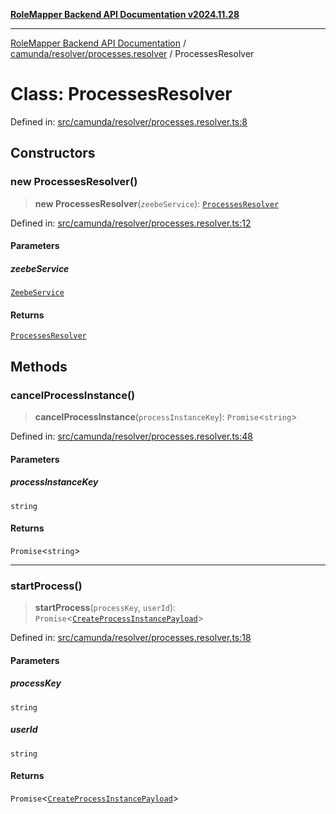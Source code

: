 [**RoleMapper Backend API Documentation v2024.11.28**](../../../../README.md)

***

[RoleMapper Backend API Documentation](../../../../modules.md) / [camunda/resolver/processes.resolver](../README.md) / ProcessesResolver

# Class: ProcessesResolver

Defined in: [src/camunda/resolver/processes.resolver.ts:8](https://github.com/FlowCraft-AG/RoleMapper/blob/64577d705cc4c579b4cd41d48895a5fa1f3b9249/backend/src/camunda/resolver/processes.resolver.ts#L8)

## Constructors

### new ProcessesResolver()

> **new ProcessesResolver**(`zeebeService`): [`ProcessesResolver`](ProcessesResolver.md)

Defined in: [src/camunda/resolver/processes.resolver.ts:12](https://github.com/FlowCraft-AG/RoleMapper/blob/64577d705cc4c579b4cd41d48895a5fa1f3b9249/backend/src/camunda/resolver/processes.resolver.ts#L12)

#### Parameters

##### zeebeService

[`ZeebeService`](../../../../ZeebeService/classes/ZeebeService.md)

#### Returns

[`ProcessesResolver`](ProcessesResolver.md)

## Methods

### cancelProcessInstance()

> **cancelProcessInstance**(`processInstanceKey`): `Promise`\<`string`\>

Defined in: [src/camunda/resolver/processes.resolver.ts:48](https://github.com/FlowCraft-AG/RoleMapper/blob/64577d705cc4c579b4cd41d48895a5fa1f3b9249/backend/src/camunda/resolver/processes.resolver.ts#L48)

#### Parameters

##### processInstanceKey

`string`

#### Returns

`Promise`\<`string`\>

***

### startProcess()

> **startProcess**(`processKey`, `userId`): `Promise`\<[`CreateProcessInstancePayload`](../../../types/payload/create-process-instance.payload/type-aliases/CreateProcessInstancePayload.md)\>

Defined in: [src/camunda/resolver/processes.resolver.ts:18](https://github.com/FlowCraft-AG/RoleMapper/blob/64577d705cc4c579b4cd41d48895a5fa1f3b9249/backend/src/camunda/resolver/processes.resolver.ts#L18)

#### Parameters

##### processKey

`string`

##### userId

`string`

#### Returns

`Promise`\<[`CreateProcessInstancePayload`](../../../types/payload/create-process-instance.payload/type-aliases/CreateProcessInstancePayload.md)\>
